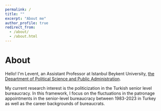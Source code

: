 ```yaml
---
permalink: /
title: ""
excerpt: "About me"
author_profile: true
redirect_from: 
  - /about/
  - /about.html
---
```

About
======
Hello! I'm Levent, an Assistant Professor at Istanbul Beykent University, [the Department of Political Science and Public Administration](https://iibf.beykent.edu.tr/en/departments/political-science-and-public-administration-turkish).

My current research interest is the politicization in the Turkish senior level bureaucracy. In this framework, I focus on the fluctuations in the patronage appointments in the senior-level bureaucracy between 1983-2023 in Turkey as well as the career backgrounds of bureaucrats.
